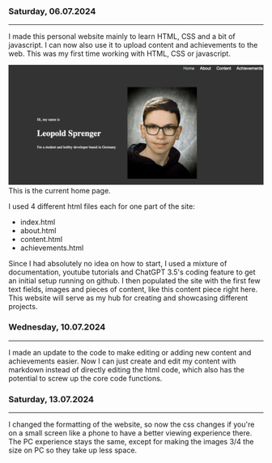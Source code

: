 ### Saturday, 06.07.2024
---

I made this personal website mainly to learn HTML, CSS and a bit of javascript. I can now also use it to upload content and achievements to the web.
This was my first time working with HTML, CSS or javascript.

![Home page image](imgs/Website-design.png)
This is the current home page.

I used 4 different html files each for one part of the site:
* index.html
* about.html
* content.html
* achievements.html

Since I had absolutely no idea on how to start, I used a mixture of documentation, youtube tutorials and ChatGPT 3.5's coding feature to get an initial setup running on github.
I then populated the site with the first few text fields, images and pieces of content, like this content piece right here.
This website will serve as my hub for creating and showcasing different projects.

### Wednesday, 10.07.2024
---

I made an update to the code to make editing or adding new content and achievements easier.
Now I can just create and edit my content with markdown instead of directly editing the html code, which also has the potential to screw up the core code functions.

### Saturday, 13.07.2024
---

I changed the formatting of the website, so now the css changes if you're on a small screen like a phone to have a better viewing experience there. 
The PC experience stays the same, except for making the images 3/4 the size on PC so they take up less space.
